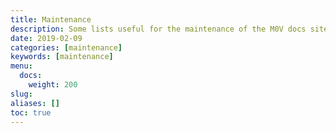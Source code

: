 ```yaml
---
title: Maintenance
description: Some lists useful for the maintenance of the M0V docs site.
date: 2019-02-09
categories: [maintenance]
keywords: [maintenance]
menu:
  docs:
    weight: 200
slug:
aliases: []
toc: true
---
```


